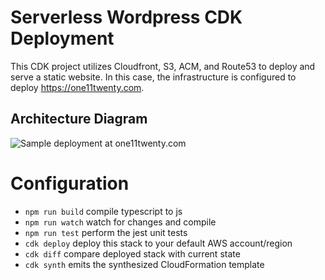 # Serverless Wordpress CDK Deployment

This CDK project utilizes Cloudfront, S3, ACM, and Route53 to deploy and serve a static website. In this case, the infrastructure is configured to deploy https://one11twenty.com.

## Architecture Diagram

![Sample deployment at one11twenty.com](https://imgur.com/a/ouQSnDt)

# Configuration

 * `npm run build`   compile typescript to js
 * `npm run watch`   watch for changes and compile
 * `npm run test`    perform the jest unit tests
 * `cdk deploy`      deploy this stack to your default AWS account/region
 * `cdk diff`        compare deployed stack with current state
 * `cdk synth`       emits the synthesized CloudFormation template
